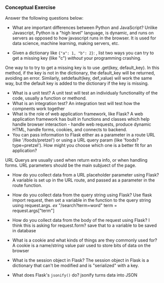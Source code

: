 ### Conceptual Exercise

Answer the following questions below:

- What are important differences between Python and JavaScript?
Unlike Javascript, Python is a "high level" language, is dynamic, and runs on servers as opposed to how javascript runs in the browser. It is used for data science, machine learning, making servers, etc.

- Given a dictionary like ``{"a": 1, "b": 2}``: , list two ways you
  can try to get a missing key (like "c") *without* your programming
  crashing.
  
One way to to try to get a missing key is to use .get(key, default_key). In this method, if the key is not in the dictionary, the default_key will be returned, avoiding an error. Similarly, setdefault(key, def_value) will work the same way, but the default key is added to the dictionary if the key is missing. 

- What is a unit test?
A unit test will test an individualy functionality of the code, usually a function or methond.
- What is an integration test?
An integration test will test how the compnents work together
- What is the role of web application framework, like Flask?
A web application framework has built in functions and classes which help handle browser interaction - handle web requests, produce dynamic HTML, handle forms, cookies, and connects to backend.
- You can pass information to Flask either as a parameter in a route URL
  (like '/foods/pretzel') or using a URL query param (like
  'foods?type=pretzel'). How might you choose which one is a better fit
  for an application?

URL Querys are usually used when return extra info, or when handling forms. URL parameters should be the main subjuect of the page.

- How do you collect data from a URL placeholder parameter using Flask?
A variable is set up in the URL route, and passed as a parameter in the route function.

- How do you collect data from the query string using Flask?
Use flask import request, then set a variable in the function to the query string using request.args. *ex* "/search?term=word"  term = request.args["term"]
- How do you collect data from the body of the request using Flask?
I think this is asking for request.form? save that to a variable to be saved in database
- What is a cookie and what kinds of things are they commonly used for?
A cookie is a name/string value pair used to store bits of data on the browser

- What is the session object in Flask?
The session object in Flask is a dictionary that can't be modified and is "serialized" with a key.
- What does Flask's `jsonify()` do?
jsonify turns data into JSON
